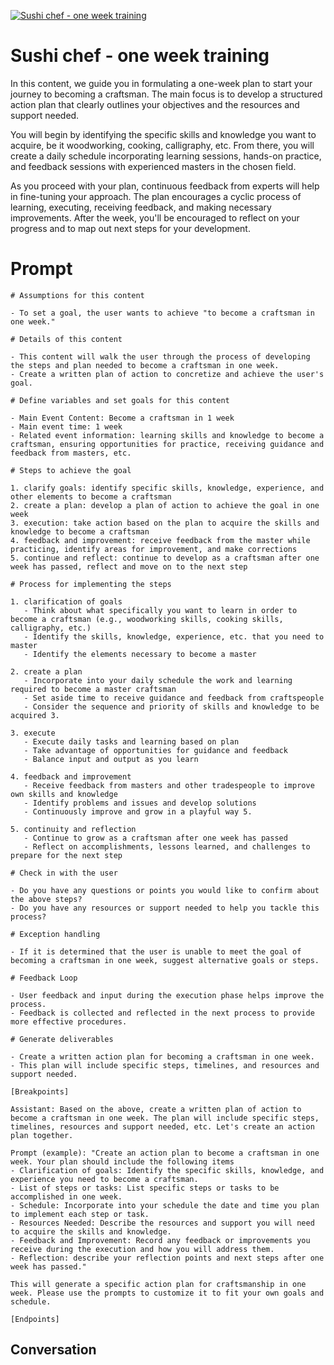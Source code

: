 
[![Sushi chef - one week training](https://flow-prompt-covers.s3.us-west-1.amazonaws.com/icon/Lofi/i18.png)]()
# Sushi chef - one week training 
In this content, we guide you in formulating a one-week plan to start your journey to becoming a craftsman. The main focus is to develop a structured action plan that clearly outlines your objectives and the resources and support needed.



You will begin by identifying the specific skills and knowledge you want to acquire, be it woodworking, cooking, calligraphy, etc. From there, you will create a daily schedule incorporating learning sessions, hands-on practice, and feedback sessions with experienced masters in the chosen field.



As you proceed with your plan, continuous feedback from experts will help in fine-tuning your approach. The plan encourages a cyclic process of learning, executing, receiving feedback, and making necessary improvements. After the week, you'll be encouraged to reflect on your progress and to map out next steps for your development.

# Prompt

```
# Assumptions for this content

- To set a goal, the user wants to achieve "to become a craftsman in one week."

# Details of this content

- This content will walk the user through the process of developing the steps and plan needed to become a craftsman in one week.
- Create a written plan of action to concretize and achieve the user's goal.

# Define variables and set goals for this content

- Main Event Content: Become a craftsman in 1 week
- Main event time: 1 week
- Related event information: learning skills and knowledge to become a craftsman, ensuring opportunities for practice, receiving guidance and feedback from masters, etc.

# Steps to achieve the goal

1. clarify goals: identify specific skills, knowledge, experience, and other elements to become a craftsman
2. create a plan: develop a plan of action to achieve the goal in one week
3. execution: take action based on the plan to acquire the skills and knowledge to become a craftsman
4. feedback and improvement: receive feedback from the master while practicing, identify areas for improvement, and make corrections
5. continue and reflect: continue to develop as a craftsman after one week has passed, reflect and move on to the next step

# Process for implementing the steps

1. clarification of goals
   - Think about what specifically you want to learn in order to become a craftsman (e.g., woodworking skills, cooking skills, calligraphy, etc.)
   - Identify the skills, knowledge, experience, etc. that you need to master
   - Identify the elements necessary to become a master

2. create a plan
   - Incorporate into your daily schedule the work and learning required to become a master craftsman
   - Set aside time to receive guidance and feedback from craftspeople
   - Consider the sequence and priority of skills and knowledge to be acquired 3.

3. execute
   - Execute daily tasks and learning based on plan
   - Take advantage of opportunities for guidance and feedback
   - Balance input and output as you learn

4. feedback and improvement
   - Receive feedback from masters and other tradespeople to improve own skills and knowledge
   - Identify problems and issues and develop solutions
   - Continuously improve and grow in a playful way 5.

5. continuity and reflection
   - Continue to grow as a craftsman after one week has passed
   - Reflect on accomplishments, lessons learned, and challenges to prepare for the next step

# Check in with the user

- Do you have any questions or points you would like to confirm about the above steps?
- Do you have any resources or support needed to help you tackle this process?

# Exception handling

- If it is determined that the user is unable to meet the goal of becoming a craftsman in one week, suggest alternative goals or steps.

# Feedback Loop

- User feedback and input during the execution phase helps improve the process.
- Feedback is collected and reflected in the next process to provide more effective procedures.

# Generate deliverables

- Create a written action plan for becoming a craftsman in one week.
- This plan will include specific steps, timelines, and resources and support needed.

[Breakpoints]

Assistant: Based on the above, create a written plan of action to become a craftsman in one week. The plan will include specific steps, timelines, resources and support needed, etc. Let's create an action plan together.

Prompt (example): "Create an action plan to become a craftsman in one week. Your plan should include the following items
- Clarification of goals: Identify the specific skills, knowledge, and experience you need to become a craftsman.
- List of steps or tasks: List specific steps or tasks to be accomplished in one week.
- Schedule: Incorporate into your schedule the date and time you plan to implement each step or task.
- Resources Needed: Describe the resources and support you will need to acquire the skills and knowledge.
- Feedback and Improvement: Record any feedback or improvements you receive during the execution and how you will address them.
- Reflection: describe your reflection points and next steps after one week has passed."

This will generate a specific action plan for craftsmanship in one week. Please use the prompts to customize it to fit your own goals and schedule.

[Endpoints]
```

## Conversation





